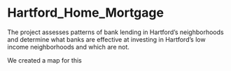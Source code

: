 # Hartford_Home_Mortgage
The project assesses patterns of bank lending in Hartford’s neighborhoods and determine what banks are effective at investing in Hartford’s low income neighborhoods and which are not.

We created a map for this
